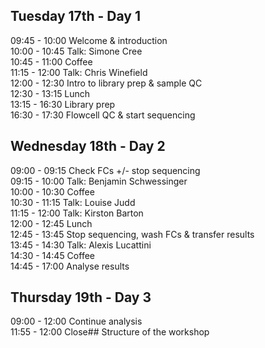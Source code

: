## Tuesday 17th - Day 1
09:45 - 10:00 Welcome & introduction  
10:00 - 10:45 Talk: Simone Cree  
10:45 - 11:00 Coffee  
11:15 - 12:00 Talk: Chris Winefield  
12:00 - 12:30 Intro to library prep & sample QC  
12:30 - 13:15 Lunch  
13:15 - 16:30 Library prep  
16:30 - 17:30 Flowcell QC & start sequencing  

## Wednesday 18th - Day 2
09:00 - 09:15 Check FCs +/- stop sequencing  
09:15 - 10:00 Talk: Benjamin Schwessinger  
10:00 - 10:30 Coffee  
10:30 - 11:15 Talk: Louise Judd   
11:15 - 12:00 Talk: Kirston Barton  
12:00 - 12:45 Lunch  
12:45 - 13:45 Stop sequencing, wash FCs & transfer results  
13:45 - 14:30 Talk: Alexis Lucattini  
14:30 - 14:45 Coffee  
14:45 - 17:00 Analyse results  

## Thursday 19th - Day 3  

09:00 - 12:00 Continue analysis  
11:55 - 12:00 Close## Structure of the workshop  

